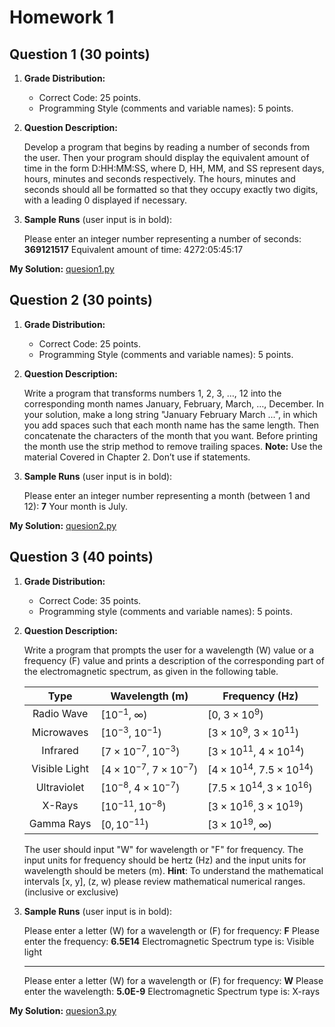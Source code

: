 # Homework 1

## Question 1 (30 points)

1. **Grade Distribution:**

   - Correct Code: 25 points.
   - Programming Style (comments and variable names): 5 points.

2. **Question Description:**

    Develop a program that begins by reading a number of seconds from the user. Then your program should display the equivalent amount of time in the form D:HH:MM:SS, where D, HH, MM, and SS represent days, hours, minutes and seconds respectively. The hours, minutes and seconds should all be formatted so that they occupy exactly two digits, with a leading 0 displayed if necessary.

3. **Sample Runs** (user input is in bold):

    Please enter an integer number representing a number of seconds: **369121517**
    Equivalent amount of time: 4272:05:45:17

**My Solution:** [quesion1.py](quesion1.py)

## Question 2 (30 points)

1. **Grade Distribution:**

   - Correct Code: 25 points.
   - Programming Style (comments and variable names): 5 points.

2. **Question Description:**

    Write a program that transforms numbers 1, 2, 3, …, 12 into the corresponding month names January, February, March, …, December. In your solution, make a long string "January February March ...", in which you add spaces such that each month name has the same length. Then concatenate the characters of the month that you want. Before printing the month use the strip method to remove trailing spaces.
    **Note:** Use the material Covered in Chapter 2. Don’t use if statements.

3. **Sample Runs** (user input is in bold):

    Please enter an integer number representing a month (between 1 and 12): **7**
    Your month is July.

**My Solution:** [quesion2.py](quesion2.py)

## Question 3 (40 points)

1. **Grade Distribution:**

   - Correct Code: 35 points.
   - Programming style (comments and variable names): 5 points.

2. **Question Description:**

    Write a program that prompts the user for a wavelength (W) value or a frequency (F) value and prints a description of the corresponding part of the electromagnetic spectrum, as given in the following table.

    | Type | Wavelength (m) | Frequency (Hz) |
    |:----:|----------------|----------------|
    | Radio Wave | $[10^{-1},\ \infty)$ | $[0,\ 3 \times 10^{9})$ |
    | Microwaves | $[10^{-3},\ 10^{-1})$ | $[3 \times 10^{9},\ 3 \times 10^{11})$ |
    | Infrared | $[7 \times 10^{-7},\ 10^{-3})$ | $[3 \times 10^{11},\ 4 \times 10^{14})$ |
    | Visible Light | $[4 \times 10^{-7},\ 7 \times 10^{-7})$ | $[4 \times 10^{14},\ 7.5 \times 10^{14})$ |
    | Ultraviolet | $[10^{-8},\ 4 \times 10^{-7})$ | $[7.5 \times 10^{14}, 3 \times 10^{16})$ |
    | X-Rays | $[10^{-11}, 10^{-8})$ | $[3 \times 10^{16}, 3 \times 10^{19})$ |
    | Gamma Rays | $[0, 10^{-11})$ | $[3 \times 10^{19},\ \infty)$ |

    The user should input "W" for wavelength or "F" for frequency. The input units for frequency should be hertz (Hz) and the input units for wavelength should be meters (m).
    **Hint**: To understand the mathematical intervals [x, y], (z, w) please review mathematical numerical ranges. (inclusive or exclusive)

3. **Sample Runs** (user input is in bold):

    Please enter a letter (W) for a wavelength or (F) for frequency: **F**
    Please enter the frequency: **6.5E14**
    Electromagnetic Spectrum type is: Visible light

    ---

    Please enter a letter (W) for a wavelength or (F) for frequency: **W**
    Please enter the wavelength: **5.0E-9**
    Electromagnetic Spectrum type is: X-rays

**My Solution:** [quesion3.py](quesion3.py)
